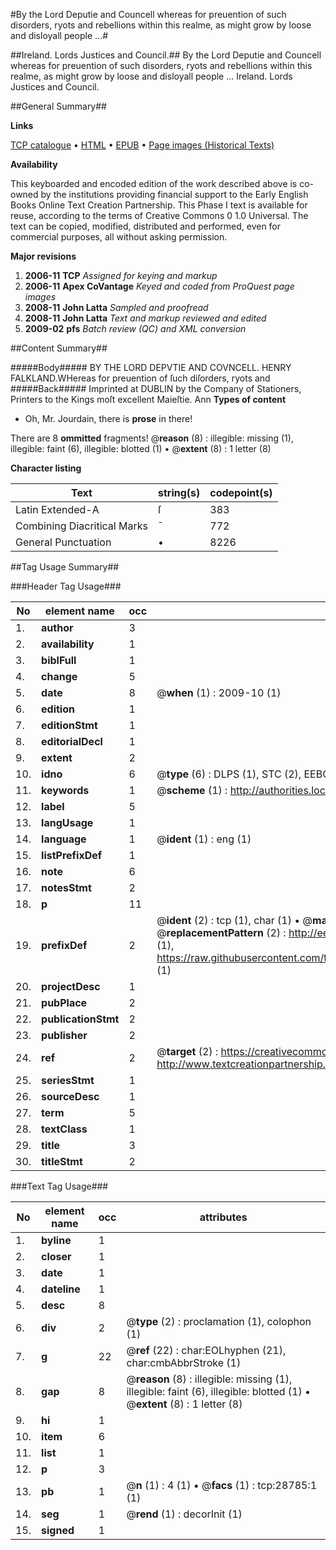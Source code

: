 #By the Lord Deputie and Councell whereas for preuention of such disorders, ryots and rebellions within this realme, as might grow by loose and disloyall people ...#

##Ireland. Lords Justices and Council.##
By the Lord Deputie and Councell whereas for preuention of such disorders, ryots and rebellions within this realme, as might grow by loose and disloyall people ...
Ireland. Lords Justices and Council.

##General Summary##

**Links**

[TCP catalogue](http://www.ota.ox.ac.uk/tcp/)  • 
[HTML](http://tei.it.ox.ac.uk/tcp/Texts-HTML/free/A04/A04104.html)  • 
[EPUB](http://tei.it.ox.ac.uk/tcp/Texts-EPUB/free/A04/A04104.epub) • 
[Page images (Historical Texts)](https://data.historicaltexts.jisc.ac.uk/view?pubId=eebo-33150856e&pageId=eebo-33150856e-28785-1)

**Availability**

This keyboarded and encoded edition of the
	       work described above is co-owned by the institutions
	       providing financial support to the Early English Books
	       Online Text Creation Partnership. This Phase I text is
	       available for reuse, according to the terms of Creative
	       Commons 0 1.0 Universal. The text can be copied,
	       modified, distributed and performed, even for
	       commercial purposes, all without asking permission.

**Major revisions**

1. __2006-11__ __TCP__ *Assigned for keying and markup*
1. __2006-11__ __Apex CoVantage__ *Keyed and coded from ProQuest page images*
1. __2008-11__ __John Latta__ *Sampled and proofread*
1. __2008-11__ __John Latta__ *Text and markup reviewed and edited*
1. __2009-02__ __pfs__ *Batch review (QC) and XML conversion*

##Content Summary##

#####Body#####
BY THE LORD DEPVTIE AND COVNCELL. HENRY FALKLAND.WHereas for preuention of ſuch diſorders, ryots and
#####Back#####
Imprinted at DUBLIN by the Company of Stationers, Printers to the Kings moſt excellent Maieſtie. Ann
**Types of content**

  * Oh, Mr. Jourdain, there is **prose** in there!

There are 8 **ommitted** fragments! 
 @__reason__ (8) : illegible: missing (1), illegible: faint (6), illegible: blotted (1)  •  @__extent__ (8) : 1 letter (8)

**Character listing**


|Text|string(s)|codepoint(s)|
|---|---|---|
|Latin Extended-A|ſ|383|
|Combining             Diacritical Marks|̄|772|
|General Punctuation|•|8226|

##Tag Usage Summary##

###Header Tag Usage###

|No|element name|occ|attributes|
|---|---|---|---|
|1.|__author__|3||
|2.|__availability__|1||
|3.|__biblFull__|1||
|4.|__change__|5||
|5.|__date__|8| @__when__ (1) : 2009-10 (1)|
|6.|__edition__|1||
|7.|__editionStmt__|1||
|8.|__editorialDecl__|1||
|9.|__extent__|2||
|10.|__idno__|6| @__type__ (6) : DLPS (1), STC (2), EEBO-CITATION (1), OCLC (1), VID (1)|
|11.|__keywords__|1| @__scheme__ (1) : http://authorities.loc.gov/ (1)|
|12.|__label__|5||
|13.|__langUsage__|1||
|14.|__language__|1| @__ident__ (1) : eng (1)|
|15.|__listPrefixDef__|1||
|16.|__note__|6||
|17.|__notesStmt__|2||
|18.|__p__|11||
|19.|__prefixDef__|2| @__ident__ (2) : tcp (1), char (1)  •  @__matchPattern__ (2) : ([0-9\-]+):([0-9IVX]+) (1), (.+) (1)  •  @__replacementPattern__ (2) : http://eebo.chadwyck.com/downloadtiff?vid=$1&page=$2 (1), https://raw.githubusercontent.com/textcreationpartnership/Texts/master/tcpchars.xml#$1 (1)|
|20.|__projectDesc__|1||
|21.|__pubPlace__|2||
|22.|__publicationStmt__|2||
|23.|__publisher__|2||
|24.|__ref__|2| @__target__ (2) : https://creativecommons.org/publicdomain/zero/1.0/ (1), http://www.textcreationpartnership.org/docs/. (1)|
|25.|__seriesStmt__|1||
|26.|__sourceDesc__|1||
|27.|__term__|5||
|28.|__textClass__|1||
|29.|__title__|3||
|30.|__titleStmt__|2||


###Text Tag Usage###

|No|element name|occ|attributes|
|---|---|---|---|
|1.|__byline__|1||
|2.|__closer__|1||
|3.|__date__|1||
|4.|__dateline__|1||
|5.|__desc__|8||
|6.|__div__|2| @__type__ (2) : proclamation (1), colophon (1)|
|7.|__g__|22| @__ref__ (22) : char:EOLhyphen (21), char:cmbAbbrStroke (1)|
|8.|__gap__|8| @__reason__ (8) : illegible: missing (1), illegible: faint (6), illegible: blotted (1)  •  @__extent__ (8) : 1 letter (8)|
|9.|__hi__|1||
|10.|__item__|6||
|11.|__list__|1||
|12.|__p__|3||
|13.|__pb__|1| @__n__ (1) : 4 (1)  •  @__facs__ (1) : tcp:28785:1 (1)|
|14.|__seg__|1| @__rend__ (1) : decorInit (1)|
|15.|__signed__|1||
